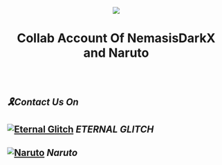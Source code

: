 <div align="center">

![](https://media.giphy.com/media/ClvmvXv4WJ07u30A0G/giphy.gif)
  
# **Collab Account Of NemasisDarkX and Naruto**

</div><br/>
<br/>
 
## _🎗Contact Us On_
## [![Eternal Glitch](https://img.shields.io/badge/WhatsApp-25D366?style=for-the-badge&logo=whatsapp&logoColor=white)](https://wa.me/919567506478?text=Hi%20Im%20From%20Github%20) _*ETERNAL GLITCH*_

## [![Naruto](https://img.shields.io/badge/WhatsApp-25D366?style=for-the-badge&logo=whatsapp&logoColor=white)](https://wa.me/15067038898?text=Hi%20Im%20From%20Github%20) _*Naruto*_








